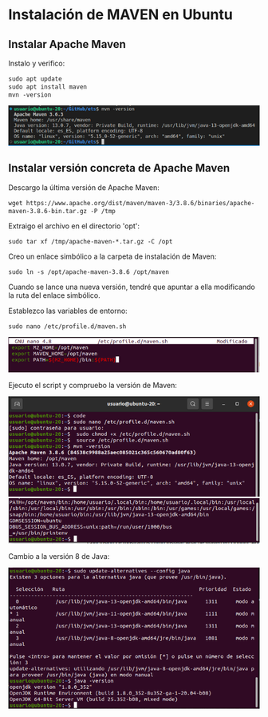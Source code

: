# Instalación de MAVEN en Ubuntu

## Instalar Apache Maven

Instalo y verifico:

    sudo apt update
    sudo apt install maven
    mvn -version

<img src="img/captura1.png">

## Instalar versión concreta de Apache Maven

Descargo la última versión de Apache Maven:

    wget https://www.apache.org/dist/maven/maven-3/3.8.6/binaries/apache-maven-3.8.6-bin.tar.gz -P /tmp

Extraigo el archivo en el directorio 'opt':

    sudo tar xf /tmp/apache-maven-*.tar.gz -C /opt

Creo un enlace simbólico a la carpeta de instalación de Maven:

    sudo ln -s /opt/apache-maven-3.8.6 /opt/maven

Cuando se lance una nueva versión, tendré que apuntar a ella modificando la ruta del enlace simbólico.

Establezco las variables de entorno:

    sudo nano /etc/profile.d/maven.sh

<img src="img/captura2.png">

Ejecuto el script y compruebo la versión de Maven:

<img src="img/captura3.png">

<img src="img/captura4.png">

Cambio a la versión 8 de Java:

<img src="img/captura5.png">